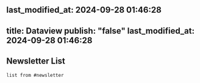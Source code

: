 last_modified_at: 2024-09-28 01:46:28
---
title: Dataview
publish: "false"
last_modified_at: 2024-09-28 01:46:28
---
## Newsletter List
```dataview
list from #newsletter 
```

